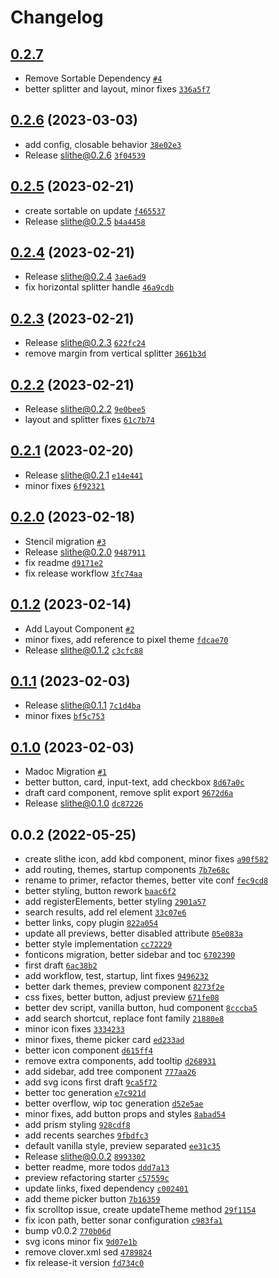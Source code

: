 # Changelog

## [0.2.7](https://github.com/cadgerfeast/slithe/compare/0.2.6...0.2.7)

- Remove Sortable Dependency [`#4`](https://github.com/cadgerfeast/slithe/pull/4)
- better splitter and layout, minor fixes [`336a5f7`](https://github.com/cadgerfeast/slithe/commit/336a5f7dd230c3ef2ae57aeeaf3c5d9ef4ce6236)

## [0.2.6](https://github.com/cadgerfeast/slithe/compare/0.2.5...0.2.6) (2023-03-03)

- add config, closable behavior [`38e02e3`](https://github.com/cadgerfeast/slithe/commit/38e02e39a8fb9323a32e99d6849e558afee0f887)
- Release slithe@0.2.6 [`3f04539`](https://github.com/cadgerfeast/slithe/commit/3f0453936027cf6356f70696abc3dbf09d19bb62)

## [0.2.5](https://github.com/cadgerfeast/slithe/compare/0.2.4...0.2.5) (2023-02-21)

- create sortable on update [`f465537`](https://github.com/cadgerfeast/slithe/commit/f465537a61ab4851eda2cfd6be186515566d3756)
- Release slithe@0.2.5 [`b4a4458`](https://github.com/cadgerfeast/slithe/commit/b4a4458efa1cb8d5527ef4a73fc3280b251c1998)

## [0.2.4](https://github.com/cadgerfeast/slithe/compare/0.2.3...0.2.4) (2023-02-21)

- Release slithe@0.2.4 [`3ae6ad9`](https://github.com/cadgerfeast/slithe/commit/3ae6ad90d0ed917a308be42566812ffbfe73c736)
- fix horizontal splitter handle [`46a9cdb`](https://github.com/cadgerfeast/slithe/commit/46a9cdba6bc9e2786f1b0c322b0172357130329b)

## [0.2.3](https://github.com/cadgerfeast/slithe/compare/0.2.2...0.2.3) (2023-02-21)

- Release slithe@0.2.3 [`622fc24`](https://github.com/cadgerfeast/slithe/commit/622fc24f6f12b473e24d4dff1ca270ef2aca1585)
- remove margin from vertical splitter [`3661b3d`](https://github.com/cadgerfeast/slithe/commit/3661b3dae4a5436ab9d71ca421d0125cc47773c3)

## [0.2.2](https://github.com/cadgerfeast/slithe/compare/0.2.1...0.2.2) (2023-02-21)

- Release slithe@0.2.2 [`9e0bee5`](https://github.com/cadgerfeast/slithe/commit/9e0bee557a6f51381e7671ce452c2d7489f8df57)
- layout and splitter fixes [`61c7b74`](https://github.com/cadgerfeast/slithe/commit/61c7b7448f662c1117a6e0c396055306051bc86a)

## [0.2.1](https://github.com/cadgerfeast/slithe/compare/0.2.0...0.2.1) (2023-02-20)

- Release slithe@0.2.1 [`e14e441`](https://github.com/cadgerfeast/slithe/commit/e14e441f2619487dd51b44bdc0f5758935955878)
- minor fixes [`6f92321`](https://github.com/cadgerfeast/slithe/commit/6f92321a3914a1fbbaae1745ac3f024227f4b732)

## [0.2.0](https://github.com/cadgerfeast/slithe/compare/0.1.2...0.2.0) (2023-02-18)

- Stencil migration [`#3`](https://github.com/cadgerfeast/slithe/pull/3)
- Release slithe@0.2.0 [`9487911`](https://github.com/cadgerfeast/slithe/commit/9487911e2ad24ee23c43d6e93dbe603155bf11fe)
- fix readme [`d9171e2`](https://github.com/cadgerfeast/slithe/commit/d9171e27de9e0490236aa61913ec11caeb415d27)
- fix release workflow [`3fc74aa`](https://github.com/cadgerfeast/slithe/commit/3fc74aa95e0a07c8ae8e4802c5b9627e35e93f99)

## [0.1.2](https://github.com/cadgerfeast/slithe/compare/0.1.1...0.1.2) (2023-02-14)

- Add Layout Component [`#2`](https://github.com/cadgerfeast/slithe/pull/2)
- minor fixes, add reference to pixel theme [`fdcae70`](https://github.com/cadgerfeast/slithe/commit/fdcae70c529b6c28b3eccf78bc6348275095a5b9)
- Release slithe@0.1.2 [`c3cfc88`](https://github.com/cadgerfeast/slithe/commit/c3cfc888995bf52cfccdb46efacb03a70c0688ab)

## [0.1.1](https://github.com/cadgerfeast/slithe/compare/0.1.0...0.1.1) (2023-02-03)

- Release slithe@0.1.1 [`7c1d4ba`](https://github.com/cadgerfeast/slithe/commit/7c1d4baed0f2b93ea952e0ac46fd5fc8b3c558b2)
- minor fixes [`bf5c753`](https://github.com/cadgerfeast/slithe/commit/bf5c75376800de09cb27d10a479f3de5f6d954ba)

## [0.1.0](https://github.com/cadgerfeast/slithe/compare/0.0.2...0.1.0) (2023-02-03)

- Madoc Migration [`#1`](https://github.com/cadgerfeast/slithe/pull/1)
- better button, card, input-text, add checkbox [`8d67a0c`](https://github.com/cadgerfeast/slithe/commit/8d67a0c3cd0e62a9404b93038ee80cb329c8f74f)
- draft card component, remove split export [`9672d6a`](https://github.com/cadgerfeast/slithe/commit/9672d6a46d9e7e9f80937ba4056c55f3b279bdf9)
- Release slithe@0.1.0 [`dc87226`](https://github.com/cadgerfeast/slithe/commit/dc87226e9c50bee75e9b689b1ece976894f1677c)

## 0.0.2 (2022-05-25)

- create slithe icon, add kbd component, minor fixes [`a90f582`](https://github.com/cadgerfeast/slithe/commit/a90f58284763601637bd460049694db35e7333b9)
- add routing, themes, startup components [`7b7e68c`](https://github.com/cadgerfeast/slithe/commit/7b7e68ce7f203cc59966f0034c2838c2f42184fa)
- rename to primer, refactor themes, better vite conf [`fec9cd8`](https://github.com/cadgerfeast/slithe/commit/fec9cd810d9f4f9b30450ef4ebaf0249acbca600)
- better styling, button rework [`baac6f2`](https://github.com/cadgerfeast/slithe/commit/baac6f277c00b139445eaa5e7eb83b8ee6dfd7b3)
- add registerElements, better styling [`2901a57`](https://github.com/cadgerfeast/slithe/commit/2901a579df84bf1e7d89e7382752b546080b3b76)
- search results, add rel element [`33c07e6`](https://github.com/cadgerfeast/slithe/commit/33c07e6a2183751578f7ee6abe8899e9ccbe4418)
- better links, copy plugin [`822a054`](https://github.com/cadgerfeast/slithe/commit/822a0546bdf281f04412b76ec71dbbf05f44a7ee)
- update all previews, better disabled attribute [`05e083a`](https://github.com/cadgerfeast/slithe/commit/05e083af671e222ae5451e125e3b05421e1c6ca5)
- better style implementation [`cc72229`](https://github.com/cadgerfeast/slithe/commit/cc722299c767fc29a74adcf39a81a75e7faad49e)
- fonticons migration, better sidebar and toc [`6702390`](https://github.com/cadgerfeast/slithe/commit/6702390b072197badfb674a95a08674a70406c0b)
- first draft [`6ac38b2`](https://github.com/cadgerfeast/slithe/commit/6ac38b2b734b925edc7e0d0c84f652caacf3de4c)
- add workflow, test, startup, lint fixes [`9496232`](https://github.com/cadgerfeast/slithe/commit/94962322570944596f9d269c8366c2d10183caf6)
- better dark themes, preview component [`8273f2e`](https://github.com/cadgerfeast/slithe/commit/8273f2e33f9b4c247b9142d79e6988cfb025acbd)
- css fixes, better button, adjust preview [`671fe08`](https://github.com/cadgerfeast/slithe/commit/671fe08be358c6ec52f8ef0ab4312efaef3d8f7a)
- better dev script, vanilla button, hud component [`8cccba5`](https://github.com/cadgerfeast/slithe/commit/8cccba52c2b6524cdb39d0918ff18ba61bd563bf)
- add search shortcut, replace font family [`21880e8`](https://github.com/cadgerfeast/slithe/commit/21880e8b283e7e4c2815c57fc0a529e20bdf8026)
- minor icon fixes [`3334233`](https://github.com/cadgerfeast/slithe/commit/3334233e4a773506f5206c237f4a2f385f9dd4e3)
- minor fixes, theme picker card [`ed233ad`](https://github.com/cadgerfeast/slithe/commit/ed233ad74f4e0dffddc35ff7340be8f55ee18427)
- better icon component [`d615ff4`](https://github.com/cadgerfeast/slithe/commit/d615ff43303d92a9c38bba5419860ee4de9ec701)
- remove extra components, add tooltip [`d268931`](https://github.com/cadgerfeast/slithe/commit/d2689316512920821cadba2790c8e3f805a43a60)
- add sidebar, add tree component [`777aa26`](https://github.com/cadgerfeast/slithe/commit/777aa26ad54dab7d1ab806a1993899a1f415c519)
- add svg icons first draft [`9ca5f72`](https://github.com/cadgerfeast/slithe/commit/9ca5f72b4d2f86eaff1ece70f54d7a509101f982)
- better toc generation [`e7c921d`](https://github.com/cadgerfeast/slithe/commit/e7c921d139ae8a984892884432c65e8b07ed0c1c)
- better overflow, wip toc generation [`d52e5ae`](https://github.com/cadgerfeast/slithe/commit/d52e5ae433a32fe4ecaa686fa5701ba8233e2b07)
- minor fixes, add button props and styles [`8abad54`](https://github.com/cadgerfeast/slithe/commit/8abad545a9f439771a7f41ac5d185ce9f273ae73)
- add prism styling [`928cdf8`](https://github.com/cadgerfeast/slithe/commit/928cdf80c056fcf4b5b1c90b7d3c45ff2f992033)
- add recents searches [`9fbdfc3`](https://github.com/cadgerfeast/slithe/commit/9fbdfc322226f1b750f9ab464c40119341c083af)
- default vanilla style, preview separated [`ee31c35`](https://github.com/cadgerfeast/slithe/commit/ee31c3560426db2765428c2174a1430bb47232d4)
- Release slithe@0.0.2 [`8993302`](https://github.com/cadgerfeast/slithe/commit/8993302ffdb74561b81fd0acfabe750338073e61)
- better readme, more todos [`ddd7a13`](https://github.com/cadgerfeast/slithe/commit/ddd7a13d9035796d9f49c44067ad7f7455fcd1c4)
- preview refactoring starter [`c57559c`](https://github.com/cadgerfeast/slithe/commit/c57559c9ac82ef2d9485c9af935fd0517f92fc53)
- update links, fixed dependency [`c002401`](https://github.com/cadgerfeast/slithe/commit/c002401fe8dcea0ed266ebf552f0984b7ec4d9f0)
- add theme picker button [`7b16359`](https://github.com/cadgerfeast/slithe/commit/7b163592a5484c3a8dbf625d1f29ac51f452cd8a)
- fix scrolltop issue, create updateTheme method [`29f1154`](https://github.com/cadgerfeast/slithe/commit/29f11540bb2a27a21baa7f09e0018a4118841bdf)
- fix icon path, better sonar configuration [`c983fa1`](https://github.com/cadgerfeast/slithe/commit/c983fa1d4cdf8f922456e98a0dd139ee015ca5c0)
- bump v0.0.2 [`770b06d`](https://github.com/cadgerfeast/slithe/commit/770b06d9ab030ba4ac4a94cb4518c1598e652f2b)
- svg icons minor fix [`9d07e1b`](https://github.com/cadgerfeast/slithe/commit/9d07e1b4a5fba351d3e6be5096cb7fcf9d114a67)
- remove clover.xml sed [`4789824`](https://github.com/cadgerfeast/slithe/commit/4789824d4e10e5a78ea95d2c0f233578210892a8)
- fix release-it version [`fd734c0`](https://github.com/cadgerfeast/slithe/commit/fd734c0798ae416663474cd0bd3ccf9f30ca06eb)

